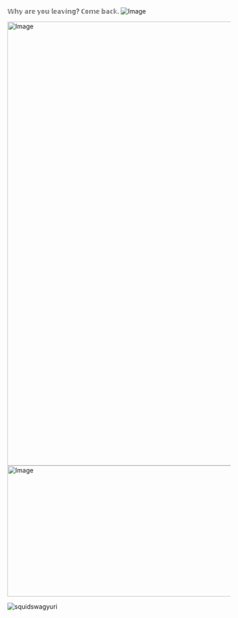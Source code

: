 # ‎ 
𝕎𝕙𝕪 𝕒𝕣𝕖 𝕪𝕠𝕦 𝕝𝕖𝕒𝕧𝕚𝕟𝕘? ℂ𝕠𝕞𝕖 𝕓𝕒𝕔𝕜.
![Image](https://github.com/user-attachments/assets/3b41ef11-bff0-44d7-b78b-37c146564457)



<img width="1000" height="1000" alt="Image" src="https://github.com/user-attachments/assets/68e0cc83-bef9-49d9-8840-ba3bc460872a" />






<img width="571" height="295" alt="Image" src="https://github.com/user-attachments/assets/e89650fa-1af1-4fbf-9a84-dcf068d6652b" />



<p align="left"> <img src="https://komarev.com/ghpvc/?username=squidswagyuri&label=Profile%20views&color=0e75b6&style=flat" alt="squidswagyuri" /> </p>


<p align="left">
</p>


